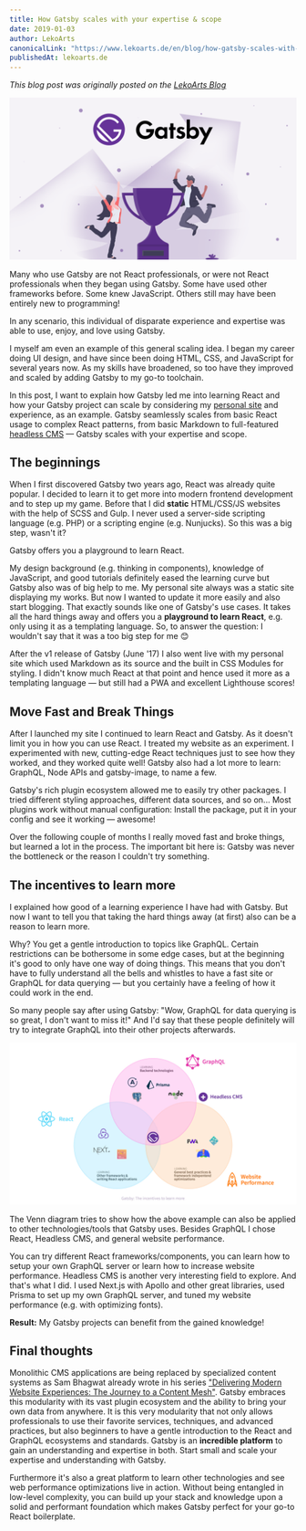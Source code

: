 ```yaml
---
title: How Gatsby scales with your expertise & scope
date: 2019-01-03
author: LekoArts
canonicalLink: "https://www.lekoarts.de/en/blog/how-gatsby-scales-with-your-expertise-and-scope"
publishedAt: lekoarts.de
---
```


_This blog post was originally posted on the [LekoArts Blog](https://www.lekoarts.de/en/blog/how-gatsby-scales-with-your-expertise-and-scope)_

![Gatsby Triumph](./images/Gatsby-Scope-Expertise.png)

Many who use Gatsby are not React professionals, or were not React professionals when they began using Gatsby. Some have used other frameworks before. Some knew JavaScript. Others still may have been entirely new to programming!

In any scenario, this individual of disparate experience and expertise was able to use, enjoy, and love using Gatsby.

I myself am even an example of this general scaling idea. I began my career doing UI design, and have since been doing HTML, CSS, and JavaScript for several years now. As my skills have broadened, so too have they improved and scaled by adding Gatsby to my go-to toolchain.

In this post, I want to explain how Gatsby led me into learning React and how your Gatsby project can scale by considering my [personal site](https://www.lekoarts.de/en) and experience, as an example. Gatsby seamlessly scales from basic React usage to complex React patterns, from basic Markdown to full-featured [headless CMS](/docs/headless-cms) — Gatsby scales with your expertise and scope.

## The beginnings

When I first discovered Gatsby two years ago, React was already quite popular. I decided to learn it to get more into modern frontend development and to step up my game. Before that I did **static** HTML/CSS/JS websites with the help of SCSS and Gulp. I never used a server-side scripting language (e.g. PHP) or a scripting engine (e.g. Nunjucks). So this was a big step, wasn't it?

<Pullquote>
Gatsby offers you a playground to learn React.
</Pullquote>

My design background (e.g. thinking in components), knowledge of JavaScript, and good tutorials definitely eased the learning curve but Gatsby also was of big help to me. My personal site always was a static site displaying my works. But now I wanted to update it more easily and also start blogging. That exactly sounds like one of Gatsby's use cases. It takes all the hard things away and offers you a **playground to learn React**, e.g. only using it as a templating language. So, to answer the question: I wouldn't say that it was a too big step for me 😊

After the v1 release of Gatsby (June '17) I also went live with my personal site which used Markdown as its source and the built in CSS Modules for styling. I didn't know much React at that point and hence used it more as a templating language — but still had a PWA and excellent Lighthouse scores!

## Move Fast and Break Things

After I launched my site I continued to learn React and Gatsby. As it doesn't limit you in how you can use React. I treated my website as an experiment. I experimented with new, cutting-edge React techniques just to see how they worked, and they worked quite well! Gatsby also had a lot more to learn: GraphQL, Node APIs and gatsby-image, to name a few.

Gatsby's rich plugin ecosystem allowed me to easily try other packages. I tried different styling approaches, different data sources, and so on... Most plugins work without manual configuration: Install the package, put it in your config and see it working — awesome!

Over the following couple of months I really moved fast and broke things, but learned a lot in the process. The important bit here is: Gatsby was never the bottleneck or the reason I couldn't try something.

## The incentives to learn more

I explained how good of a learning experience I have had with Gatsby. But now I want to tell you that taking the hard things away (at first) also can be a reason to learn more.

Why? You get a gentle introduction to topics like GraphQL. Certain restrictions can be bothersome in some edge cases, but at the beginning it's good to only have one way of doing things. This means that you don't have to fully understand all the bells and whistles to have a fast site or GraphQL for data querying — but you certainly have a feeling of how it could work in the end.

So many people say after using Gatsby: "Wow, GraphQL for data querying is so great, I don't want to miss it!" And I'd say that these people definitely will try to integrate GraphQL into their other projects afterwards.

![Venn diagram showing Gatsby, React, GraphQL, and web performance](./images/Venn_React-GraphQL-Web-Performance.jpg)

The Venn diagram tries to show how the above example can also be applied to other technologies/tools that Gatsby uses. Besides GraphQL I chose React, Headless CMS, and general website performance.

You can try different React frameworks/components, you can learn how to setup your own GraphQL server or learn how to increase website performance. Headless CMS is another very interesting field to explore. And that's what I did. I used Next.js with Apollo and other great libraries, used Prisma to set up my own GraphQL server, and tuned my website performance (e.g. with optimizing fonts).

**Result:** My Gatsby projects can benefit from the gained knowledge!

## Final thoughts

Monolithic CMS applications are being replaced by specialized content systems as Sam Bhagwat already wrote in his series ["Delivering Modern Website Experiences: The Journey to a Content Mesh"](/blog/2018-10-04-journey-to-the-content-mesh). Gatsby embraces this modularity with its vast plugin ecosystem and the ability to bring your own data from anywhere. It is this very modularity that not only allows professionals to use their favorite services, techniques, and advanced practices, but also beginners to have a gentle introduction to the React and GraphQL ecosystems and standards. Gatsby is an **incredible platform** to gain an understanding and expertise in both. Start small and scale your expertise and understanding with Gatsby.

Furthermore it's also a great platform to learn other technologies and see web performance optimizations live in action. Without being entangled in low-level complexity, you can build up your stack and knowledge upon a solid and performant foundation which makes Gatsby perfect for your go-to React boilerplate.
